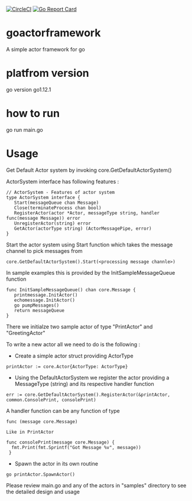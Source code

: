 [![CircleCI](https://circleci.com/gh/heckdevice/goactorframework.svg?style=svg)](https://circleci.com/gh/heckdevice/goactorframework)
[![Go Report Card](https://goreportcard.com/badge/github.com/heckdevice/goactorframework)](https://goreportcard.com/report/github.com/heckdevice/goactorframework)


# goactorframework
A simple actor framework for go

# platfrom version
go version go1.12.1

# how to run
go run main.go

# Usage

 Get Default Actor system by invoking core.GetDefaultActorSystem()
 
 ActorSystem interface has following features :
 ```
// ActorSystem - Features of actor system
type ActorSystem interface {
	Start(messageQueue chan Message)
	Close(terminateProcess chan bool)
	RegisterActor(actor *Actor, messageType string, handler func(message Message)) error
	UnregisterActor(string) error
	GetActor(actorType string) (ActorMessagePipe, error)
}
 ```
 Start the actor system using Start function which takes the message channel to pick messages from 
 ```
 core.GetDefaultActorSystem().Start(<processing message channle>)
 ```
 
 In sample examples this is provided by the InitSampleMessageQueue function
 
 ```
 func InitSampleMessageQueue() chan core.Message {
	printmessage.InitActor()
	echomessage.InitActor()
	go pumpMessages()
	return messageQueue
}
 ```
 There we initialze two sample actor of type "PrintActor" and "GreetingActor"
 
 To write a new actor all we need to do is the following :
 
  - Create a simple actor struct providing ActorType 
  ```
  printActor := core.Actor{ActorType: ActorType}
  ```
  - Using the DefaultActorSystem we register the actor providing a MessageType (string) and its respective handler function
  ```
  err := core.GetDefaultActorSystem().RegisterActor(&printActor, common.ConsolePrint, consolePrint)
  ```
  A handler function can be any function of type 
  ```
  func (message core.Message)
  
  Like in PrintActor
  
  func consolePrint(message core.Message) {
	fmt.Print(fmt.Sprintf("Got Message %v", message))
   }
  ```
  - Spawn the actor in its own routine
  ```
  go printActor.SpawnActor()
  ```
 Please review main.go and any of the actors in "samples" directory to see the detailed design and usage
